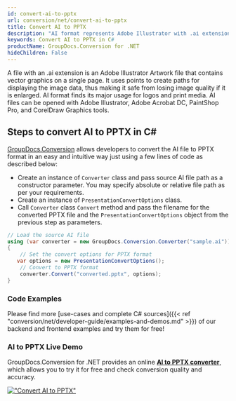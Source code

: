```yaml
---
id: convert-ai-to-pptx
url: conversion/net/convert-ai-to-pptx
title: Convert AI to PPTX
description: "AI format represents Adobe Illustrator with .ai extension. Learn how to convert AI to PPTX file programmatically in C# language using GroupDocs.Conversion for .NET library."
keywords: Convert AI to PPTX in C#
productName: GroupDocs.Conversion for .NET
hideChildren: False
---
```


A file with an .ai extension is an Adobe Illustrator Artwork file that contains vector graphics on a single page. It uses points to create paths for displaying the image data, thus making it safe from losing image quality if it is enlarged. AI format finds its major usage for logos and print media. AI files can be opened with Adobe Illustrator, Adobe Acrobat DC, PaintShop Pro, and CorelDraw Graphics tools.

## Steps to convert AI to PPTX in C#

[GroupDocs.Conversion](https://products.groupdocs.com/conversion/net) allows developers to convert the AI file to PPTX format in an easy and intuitive way just using a few lines of code as described below:

* Create an instance of `Converter` class and pass source AI file path as a constructor parameter. You may specify absolute or relative file path as per your requirements. 
* Create an instance of `PresentationConvertOptions` class.
* Call `Converter` class `Convert` method and pass the filename for the converted PPTX file and the `PresentationConvertOptions` object from the previous step as parameters.

```csharp
// Load the source AI file
using (var converter = new GroupDocs.Conversion.Converter("sample.ai"))
{
    // Set the convert options for PPTX format
   var options = new PresentationConvertOptions();
    // Convert to PPTX format
    converter.Convert("converted.pptx", options);
}
```

### Code Examples

Please find more [use-cases and complete C# sources]({{< ref "conversion/net/developer-guide/examples-and-demos.md" >}}) of our backend and frontend examples and try them for free!

### AI to PPTX Live Demo

GroupDocs.Conversion for .NET provides an online [**AI to PPTX converter**](https://products.groupdocs.app/conversion/ai-to-pptx), which allows you to try it for free and check conversion quality and accuracy.

[!["Convert AI to PPTX"](conversion/net/images/convert-to-pptx/convert-ai-to-pptx.png)](https://products.groupdocs.app/conversion/ai-to-pptx)